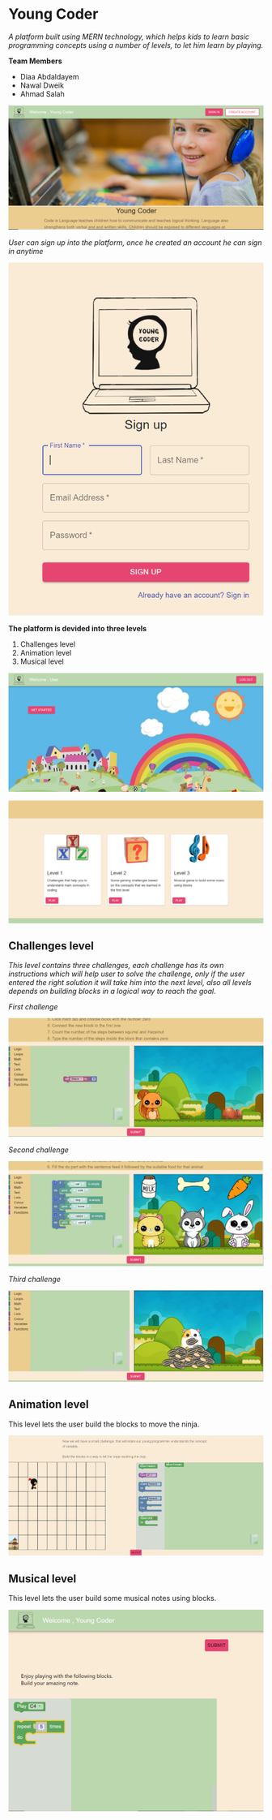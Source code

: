 # Young Coder
*A platform built using MERN technology, which helps kids to learn basic programming concepts using a number of levels, to let him learn by playing.*

**Team Members**
- Diaa Abdaldayem
- Nawal Dweik
- Ahmad Salah

![homePage](https://github.com/Nawal-Dweik/MERN_Project/blob/master/screenshots/homePage.PNG)

*User can sign up into the platform, once he created an account he can sign in anytime*

![signin](https://github.com/Nawal-Dweik/MERN_Project/blob/master/screenshots/signin.PNG)

**The platform is devided into three levels**
1. Challenges level
2. Animation level
3. Musical level

![dashboard](https://github.com/Nawal-Dweik/MERN_Project/blob/master/screenshots/dashboard.PNG)

![levels](https://github.com/Nawal-Dweik/MERN_Project/blob/master/screenshots/levels.PNG)

## Challenges level
*This level contains three challenges, each challenge has its own instructions which will help user to solve the challenge, only if the user entered the right solution it will take him into the next level, also all levels depends on building blocks in a logical way to reach the goal.*

*First challenge*

![level1](https://github.com/Nawal-Dweik/MERN_Project/blob/master/screenshots/level1.PNG)

*Second challenge*

![level2](https://github.com/Nawal-Dweik/MERN_Project/blob/master/screenshots/level2.PNG)

*Third challenge*

![level3](https://github.com/Nawal-Dweik/MERN_Project/blob/master/screenshots/level3.PNG)

## Animation level
This level lets the user build the blocks to move the ninja.

![animation](https://github.com/Nawal-Dweik/MERN_Project/blob/master/screenshots/animation.PNG)

## Musical level
This level lets the user build some musical notes using blocks.

![musical](https://github.com/Nawal-Dweik/MERN_Project/blob/master/screenshots/musical.PNG)